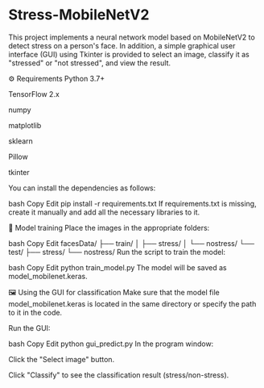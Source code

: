 # Stress-MobileNetV2

This project implements a neural network model based on MobileNetV2 to detect stress on a person's face. In addition, a simple graphical user interface (GUI) using Tkinter is provided to select an image, classify it as "stressed" or "not stressed", and view the result.


⚙️ Requirements
Python 3.7+

TensorFlow 2.x

numpy

matplotlib

sklearn

Pillow

tkinter


You can install the dependencies as follows:

bash
Copy
Edit
pip install -r requirements.txt
If requirements.txt is missing, create it manually and add all the necessary libraries to it.


🧠 Model training
Place the images in the appropriate folders:

bash
Copy
Edit
facesData/
├── train/
│ ├── stress/
│ └── nostress/
└── test/
├── stress/
└── nostress/
Run the script to train the model:

bash
Copy
Edit
python train_model.py
The model will be saved as model_mobilenet.keras.


🖼️ Using the GUI for classification
Make sure that the model file model_mobilenet.keras is located in the same directory or specify the path to it in the code.


Run the GUI:

bash
Copy
Edit
python gui_predict.py
In the program window:

Click the "Select image" button.

Click "Classify" to see the classification result (stress/non-stress).
